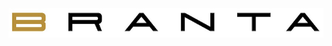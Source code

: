 <picture>
  <source media="(prefers-color-scheme: dark)" srcset="Branta/Assets/goldwhitecropped.png">
  <source media="(prefers-color-scheme: light)" srcset="Branta/Assets/goldblackcropped.jpg">
  <img alt="Branta" src="Branta/Assets/goldblackcropped.jpg">
</picture>
